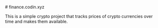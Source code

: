 # finance.codin.xyz

This is a simple crypto project that tracks prices of crypto currencies over time and makes them available.

